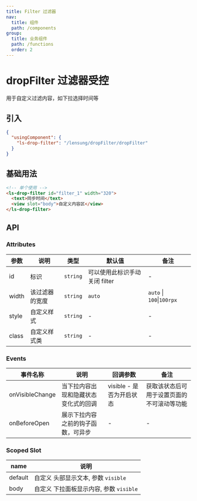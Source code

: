 ```yaml
---
title: Filter 过滤器
nav:
  title: 组件
  path: /components
group:
  title: 业务组件
  path: /functions
  order: 2
---
```


# dropFilter 过滤器<Badge>受控</Badge>

用于自定义过滤内容，如下拉选择时间等

## 引入

```json
{
  "usingComponent": {
    "ls-drop-filter": "/lensung/dropFilter/dropFilter"
  }
}
```

## 基础用法

```html
<!-- 单个使用 -->
<ls-drop-filter id="filter_1" width="320">
  <text>同步时间</text>
  <view slot="body">自定义内容区</view>
</ls-drop-filter>
```

## API

### Attributes

| 参数  | 说明           | 类型     | 默认值                        | 备注                      |
| ----- | -------------- | -------- | ----------------------------- | ------------------------- |
| id    | 标识           | `string` | 可以使用此标识手动关闭 filter | -                         |
| width | 该过滤器的宽度 | `string` | `auto`                        | `auto` \| `100`\|`100rpx` |
| style | 自定义样式     | `string` | -                             | -                         |
| class | 自定义样式类   | `string` | -                             | -                         |

### Events

| 事件名称        | 说明                                 | 回调参数                 | 备注                                       |
| --------------- | ------------------------------------ | ------------------------ | ------------------------------------------ |
| onVisibleChange | 当下拉内容出现和隐藏状态变化式的回调 | visible - 是否为开启状态 | 获取该状态后可用于设置页面的不可滚动等功能 |
| onBeforeOpen    | 展示下拉内容之前的钩子函数，可异步   | -                        | -                                          |

### Scoped Slot

| name    | 说明                                    |
| ------- | --------------------------------------- |
| default | 自定义 头部显示文本, 参数 `visible`     |
| body    | 自定义 下拉面板显示内容, 参数 `visible` |
